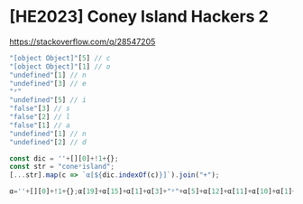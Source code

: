 # [HE2023] Coney Island Hackers 2

https://stackoverflow.com/q/28547205

```js
"[object Object]"[5] // c
"[object Object]"[1] // o
"undefined"[1] // n
"undefined"[3] // e
"ʸ"
"undefined"[5] // i
"false"[3] // s
"false"[2] // l
"false"[1] // a
"undefined"[1] // n
"undefined"[2] // d
```

```js
const dic = ''+[][0]+!1+{};
const str = "coneʸisland";
[...str].map(c => `α[${dic.indexOf(c)}]`).join("+");

α=''+[][0]+!1+{};α[19]+α[15]+α[1]+α[3]+"ʸ"+α[5]+α[12]+α[11]+α[10]+α[1]+α[2]
```

